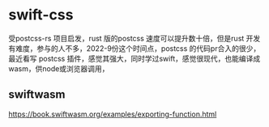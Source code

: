 # swift-css
受postcss-rs 项目启发，rust 版的postcss 速度可以提升数十倍，但是rust 开发有难度，参与的人不多，2022-9份这个时间点，postcss 的代码pr合入的很少，最近看写 postcss 插件，感觉其强大，同时学过swift，感觉很现代，也能编译成wasm，供node或浏览器调用，

## swiftwasm

https://book.swiftwasm.org/examples/exporting-function.html